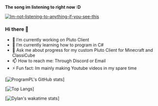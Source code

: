**The song im listening to right now :D**

[![Im-not-listening-to-anything-if-you-see-this](https://spotify-github-profile.vercel.app/api/view?uid=willdabeast383&cover_image=true&theme=default&bar_color=ff0000&bar_color_cover=false)](https://spotify-github-profile.vercel.app/api/view?uid=willdabeast383&redirect=true)










### Hi there 👋

- 🔭 I’m currently working on Pluto Client
- 🌱 I’m currently learning how to program in C#
- 💬 Ask me about progress for my custom Pluto Client for Minecraft and ClassiCube
- 📫 How to reach me: Through Discord or Email
- ⚡ Fun fact: Im mainly making Youtube videos in my spare time



[![ProgramPL's GitHub stats](https://github-readme-stats.vercel.app/api?username=ProgramPL)]


[![Top Langs](https://github-readme-stats.vercel.app/api/top-langs/?username=ProgramPL)]


[![Dylan's wakatime stats](https://github-readme-stats.vercel.app/api/wakatime?username=ProgramPL)]



